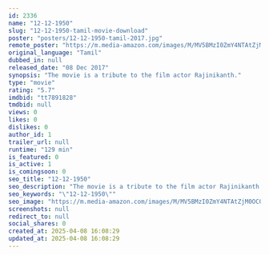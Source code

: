 ```yaml
---
id: 2336
name: "12-12-1950"
slug: "12-12-1950-tamil-movie-download"
poster: "posters/12-12-1950-tamil-2017.jpg"
remote_poster: "https://m.media-amazon.com/images/M/MV5BMzI0ZmY4NTAtZjM0OC00Yjk5LWFiOGItNGU3OTZjMDg5Y2NlXkEyXkFqcGc@._V1_SX300.jpg"
original_language: "Tamil"
dubbed_in: null
released_date: "08 Dec 2017"
synopsis: "The movie is a tribute to the film actor Rajinikanth."
type: "movie"
rating: "5.7"
imdbid: "tt7891828"
tmdbid: null
views: 0
likes: 0
dislikes: 0
author_id: 1
trailer_url: null
runtime: "129 min"
is_featured: 0
is_active: 1
is_comingsoon: 0
seo_title: "12-12-1950"
seo_description: "The movie is a tribute to the film actor Rajinikanth."
seo_keywords: "\"12-12-1950\""
seo_image: "https://m.media-amazon.com/images/M/MV5BMzI0ZmY4NTAtZjM0OC00Yjk5LWFiOGItNGU3OTZjMDg5Y2NlXkEyXkFqcGc@._V1_SX300.jpg"
screenshots: null
redirect_to: null
social_shares: 0
created_at: 2025-04-08 16:08:29
updated_at: 2025-04-08 16:08:29
---
```


